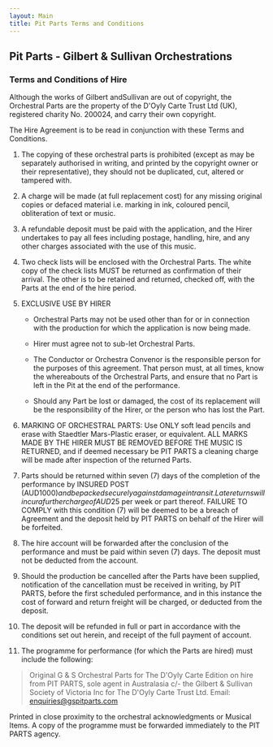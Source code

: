 ```yaml
---
layout: Main
title: Pit Parts Terms and Conditions
---
```


## Pit Parts - Gilbert & Sullivan Orchestrations

### Terms and Conditions of Hire 

Although the works of Gilbert andSullivan are out of copyright, the Orchestral Parts are the property of the D'Oyly Carte Trust Ltd (UK), registered charity No. 200024, and carry their own copyright. 

The Hire Agreement is to be read in conjunction with these Terms and Conditions.

1. The copying of these orchestral parts is prohibited (except as may be separately authorised in writing, and printed by the copyright owner or their representative), they should not be duplicated, cut, altered or tampered with.

1. A charge will be made (at full replacement cost) for any missing original copies or defaced material i.e. marking in ink, coloured pencil, obliteration of text or music.

1. A refundable deposit must be paid with the application, and the Hirer undertakes to pay all fees including postage, handling, hire, and any other charges associated with the use of this music.

1. Two check lists will be enclosed with the Orchestral Parts. The white copy of the check lists MUST be returned as confirmation of their arrival. The other is to be retained and returned, checked off, with the Parts at the end of the hire period.

1. EXCLUSIVE USE BY HIRER
   * Orchestral Parts may not be used other than for or in connection with the production for which the application is now being made.

   * Hirer must agree not to sub-let Orchestral Parts.

   * The Conductor or Orchestra Convenor is the responsible person for the purposes of this agreement. That person must, at all times, know the whereabouts of the Orchestral Parts, and ensure that no Part is left in the Pit at the end of the performance.

   * Should any Part be lost or damaged, the cost of its replacement will be the responsibility of the Hirer, or the person who has lost the Part.

1. MARKING OF ORCHESTRAL PARTS: Use ONLY soft lead pencils and erase with Staedtler Mars-Plastic eraser, or equivalent. ALL MARKS MADE BY THE HIRER MUST BE REMOVED BEFORE THE MUSIC IS RETURNED, and if deemed necessary be PIT PARTS a cleaning charge will be made after inspection of the returned Parts.

1. Parts should be returned within seven (7) days of the completion of the performance by INSURED POST (AUD$1000) and be packed securely against damage in transit. Late returns will incur a further charge of AUD$25 per week or part thereof. FAILURE TO COMPLY with this condition (7) will be deemed to be a breach of Agreement
and the deposit held by PIT PARTS on behalf of the Hirer will be forfeited.

1. The hire account will be forwarded after the conclusion of the performance and must be paid within seven (7) days. The deposit must not be deducted from the account.

1. Should the production be cancelled after the Parts have been supplied, notification of the cancellation must be received in writing, by PIT PARTS, before the first scheduled performance, and in this instance the cost of forward and return freight will be charged, or deducted from the deposit.

1. The deposit will be refunded in full or part in accordance with the conditions set out herein, and receipt of the full payment of account.

1. The programme for performance (for which the Parts are hired) must include the following:


> Original G & S Orchestral Parts for The D'Oyly Carte Edition
> on hire from PIT PARTS, sole agent in Australasia
> c/- the Gilbert & Sullivan Society of Victoria Inc
> for The D'Oyly Carte Trust Ltd.
> Email: enquiries@gspitparts.com


Printed in close proximity to the orchestral acknowledgments or Musical Items. A copy of the programme
must be forwarded immediately to the PIT PARTS agency.